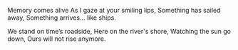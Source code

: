 Memory comes alive
As I gaze at your smiling lips,
Something has sailed away,
Something arrives... like ships.

We stand on time’s roadside,
Here on the river's shore,
Watching the sun go down,
Ours will not rise anymore.
